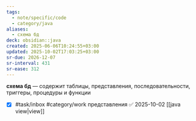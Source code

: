 ```yaml
---
tags:
  - note/specific/code
  - category/java
aliases:
  - схема бд
deck: obsidian::java
created: 2025-06-06T10:24:55+03:00
updated: 2025-10-02T17:03:25+03:00
sr-due: 2026-12-07
sr-interval: 431
sr-ease: 312
---
```


**схема бд**
—
содержит таблицы, представления, последовательности, триггеры, процедуры и функции

- [x] #task/inbox #category/work представления ✅ 2025-10-02
[[java view|view]]
